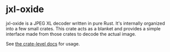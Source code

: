 # jxl-oxide

jxl-oxide is a JPEG XL decoder written in pure Rust. It's internally organized into a few small
crates. This crate acts as a blanket and provides a simple interface made from those crates to
decode the actual image.

See [the crate-level docs](https://docs.rs/jxl-oxide) for usage.
